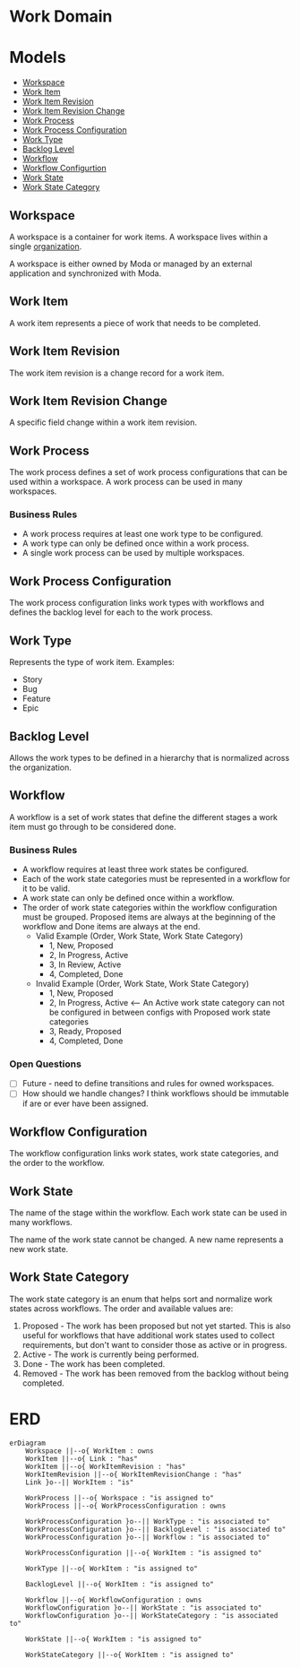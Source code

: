 # Work Domain

# Models
- [Workspace](#workspace)
- [Work Item](#work-item)
- [Work Item Revision](#work-item-revision)
- [Work Item Revision Change](#work-item-revision-change)
- [Work Process](#work-process)
- [Work Process Configuration](#work-process-configuration)
- [Work Type](#work-type)
- [Backlog Level](#backlog-level)
- [Workflow](#workflow)
- [Workflow Configurtion](#workflow-configuration)
- [Work State](#work-state)
- [Work State Category](#work-state-category)

## Workspace
A workspace is a container for work items. A workspace lives within a single [organization](./organization.md).

A workspace is either owned by Moda or managed by an external application and synchronized with Moda.

## Work Item
A work item represents a piece of work that needs to be completed.

## Work Item Revision
The work item revision is a change record for a work item.

## Work Item Revision Change
A specific field change within a work item revision.

## Work Process
The work process defines a set of work process configurations that can be used within a workspace.  A work process can be used in many workspaces.

### Business Rules
- A work process requires at least one work type to be configured.
- A work type can only be defined once within a work process.
- A single work process can be used by multiple workspaces.

## Work Process Configuration
The work process configuration links work types with workflows and defines the backlog level for each to the work process.

## Work Type
Represents the type of work item.  Examples:
- Story
- Bug
- Feature
- Epic

## Backlog Level
Allows the work types to be defined in a hierarchy that is normalized across the organization.

## Workflow
A workflow is a set of work states that define the different stages a work item must go through to be considered done.

### Business Rules
- A workflow requires at least three work states be configured.
- Each of the work state categories must be represented in a workflow for it to be valid.
- A work state can only be defined once within a workflow.
- The order of work state categories within the workflow configuration must be grouped.  Proposed items are always at the beginning of the workflow and Done items are always at the end.
  - Valid Example (Order, Work State, Work State Category)
    - 1, New, Proposed
    - 2, In Progress, Active
    - 3, In Review, Active
    - 4, Completed, Done
  - Invalid Example (Order, Work State, Work State Category)
    - 1, New, Proposed
    - 2, In Progress, Active   <-- An Active work state category can not be configured in between configs with Proposed work state categories
    - 3, Ready, Proposed
    - 4, Completed, Done

### Open Questions
- [ ] Future - need to define transitions and rules for owned workspaces.
- [ ] How should we handle changes?  I think workflows should be immutable if are or ever have been assigned.

## Workflow Configuration
The workflow configuration links work states, work state categories, and the order to the workflow.

## Work State
The name of the stage within the workflow.  Each work state can be used in many workflows.

The name of the work state cannot be changed.  A new name represents a new work state.

## Work State Category
The work state category is an enum that helps sort and normalize work states across workflows.  The order and available values are:
1. Proposed - The work has been proposed but not yet started.  This is also useful for workflows that have additional work states used to collect requirements, but don't want to consider those as active or in progress.
2. Active - The work is currently being performed.
3. Done - The work has been completed.
4. Removed - The work has been removed from the backlog without being completed.

# ERD
```mermaid
erDiagram
    Workspace ||--o{ WorkItem : owns
    WorkItem ||--o{ Link : "has"
    WorkItem ||--o{ WorkItemRevision : "has"
    WorkItemRevision ||--o{ WorkItemRevisionChange : "has"
    Link }o--|| WorkItem : "is"

    WorkProcess ||--o{ Workspace : "is assigned to"
    WorkProcess ||--o{ WorkProcessConfiguration : owns

    WorkProcessConfiguration }o--|| WorkType : "is associated to"
    WorkProcessConfiguration }o--|| BacklogLevel : "is associated to"
    WorkProcessConfiguration }o--|| Workflow : "is associated to"

    WorkProcessConfiguration ||--o{ WorkItem : "is assigned to"

    WorkType ||--o{ WorkItem : "is assigned to"

    BacklogLevel ||--o{ WorkItem : "is assigned to"

    Workflow ||--o{ WorkflowConfiguration : owns
    WorkflowConfiguration }o--|| WorkState : "is associated to"
    WorkflowConfiguration }o--|| WorkStateCategory : "is associated to"

    WorkState ||--o{ WorkItem : "is assigned to"

    WorkStateCategory ||--o{ WorkItem : "is assigned to"
```